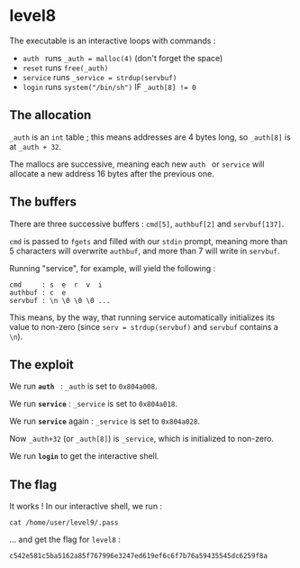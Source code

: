 # level8

The executable is an interactive loops with commands :

- `auth ` runs `_auth = malloc(4)` (don't forget the space)
- `reset` runs `free(_auth)`
- `service` runs `_service = strdup(servbuf)`
- `login` runs `system("/bin/sh")` IF `_auth[8] != 0`

## **The allocation**

`_auth` is an `int` table ; this means addresses are 4 bytes long, so `_auth[8]` is at `_auth + 32`.

The mallocs are successive, meaning each new `auth ` or `service` will allocate a new address 16 bytes after the previous one.

## **The buffers**

There are three successive buffers : `cmd[5]`, `authbuf[2]` and `servbuf[137]`.

`cmd` is passed to `fgets` and filled with our `stdin` prompt, meaning more than 5 characters will overwrite `authbuf`, and more than 7 will write in `servbuf`.

Running "service", for example, will yield the following :

```
cmd     : s  e  r  v  i
authbuf : c  e
servbuf : \n \0 \0 \0 ...
```

This means, by the way, that running service automatically initializes its value to non-zero (since `serv = strdup(servbuf)` and `servbuf` contains a `\n`).

## **The exploit**

We run **`auth `** : `_auth` is set to `0x804a008`. 

We run **`service`** : `_service` is set to `0x804a018`.

We run **`service`** again : `_service` is set to `0x804a028`.

Now `_auth+32` (or `_auth[8]`) is `_service`, which is initialized to non-zero.

We run **`login`** to get the interactive shell.

## **The flag**

It works ! In our interactive shell, we run :

```
cat /home/user/level9/.pass
```

... and get the flag for `level8` :

```
c542e581c5ba5162a85f767996e3247ed619ef6c6f7b76a59435545dc6259f8a
```